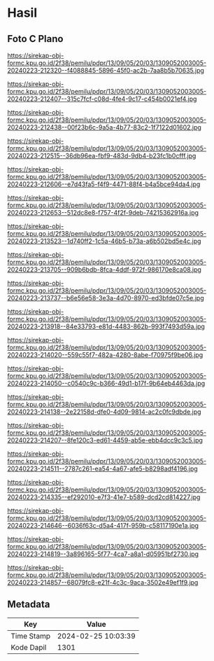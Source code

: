 # Hasil

## Foto C Plano

https://sirekap-obj-formc.kpu.go.id/2f38/pemilu/pdpr/13/09/05/20/03/1309052003005-20240223-212320--f4088845-5896-45f0-ac2b-7aa8b5b70635.jpg

https://sirekap-obj-formc.kpu.go.id/2f38/pemilu/pdpr/13/09/05/20/03/1309052003005-20240223-212407--315c7fcf-c08d-4fe4-9c17-c454b0021ef4.jpg

https://sirekap-obj-formc.kpu.go.id/2f38/pemilu/pdpr/13/09/05/20/03/1309052003005-20240223-212438--00f23b6c-9a5a-4b77-83c2-1f7122d01602.jpg

https://sirekap-obj-formc.kpu.go.id/2f38/pemilu/pdpr/13/09/05/20/03/1309052003005-20240223-212515--36db96ea-fbf9-483d-9db4-b23fc1b0cfff.jpg

https://sirekap-obj-formc.kpu.go.id/2f38/pemilu/pdpr/13/09/05/20/03/1309052003005-20240223-212606--e7d43fa5-f4f9-4471-88f4-b4a5bce94da4.jpg

https://sirekap-obj-formc.kpu.go.id/2f38/pemilu/pdpr/13/09/05/20/03/1309052003005-20240223-212653--512dc8e8-f757-4f2f-9deb-74215362916a.jpg

https://sirekap-obj-formc.kpu.go.id/2f38/pemilu/pdpr/13/09/05/20/03/1309052003005-20240223-213523--1d740ff2-1c5a-46b5-b73a-a6b502bd5e4c.jpg

https://sirekap-obj-formc.kpu.go.id/2f38/pemilu/pdpr/13/09/05/20/03/1309052003005-20240223-213705--909b6bdb-8fca-4ddf-972f-986170e8ca08.jpg

https://sirekap-obj-formc.kpu.go.id/2f38/pemilu/pdpr/13/09/05/20/03/1309052003005-20240223-213737--b6e56e58-3e3a-4d70-8970-ed3bfde07c5e.jpg

https://sirekap-obj-formc.kpu.go.id/2f38/pemilu/pdpr/13/09/05/20/03/1309052003005-20240223-213918--84e33793-e81d-4483-862b-993f7493d59a.jpg

https://sirekap-obj-formc.kpu.go.id/2f38/pemilu/pdpr/13/09/05/20/03/1309052003005-20240223-214020--559c55f7-482a-4280-8abe-f70975f9be06.jpg

https://sirekap-obj-formc.kpu.go.id/2f38/pemilu/pdpr/13/09/05/20/03/1309052003005-20240223-214050--c0540c9c-b366-49d1-b17f-9b64eb4463da.jpg

https://sirekap-obj-formc.kpu.go.id/2f38/pemilu/pdpr/13/09/05/20/03/1309052003005-20240223-214138--2e22158d-dfe0-4d09-9814-ac2c0fc9dbde.jpg

https://sirekap-obj-formc.kpu.go.id/2f38/pemilu/pdpr/13/09/05/20/03/1309052003005-20240223-214207--8fe120c3-ed61-4459-ab5e-ebb4dcc9c3c5.jpg

https://sirekap-obj-formc.kpu.go.id/2f38/pemilu/pdpr/13/09/05/20/03/1309052003005-20240223-214511--2787c261-ea54-4a67-afe5-b8298adf4196.jpg

https://sirekap-obj-formc.kpu.go.id/2f38/pemilu/pdpr/13/09/05/20/03/1309052003005-20240223-214335--ef292010-e7f3-41e7-b589-dcd2cd814227.jpg

https://sirekap-obj-formc.kpu.go.id/2f38/pemilu/pdpr/13/09/05/20/03/1309052003005-20240223-214646--6036f63c-d5a4-417f-959b-c58117190e1a.jpg

https://sirekap-obj-formc.kpu.go.id/2f38/pemilu/pdpr/13/09/05/20/03/1309052003005-20240223-214819--3a896165-5f77-4ca7-a8a1-d05951bf2730.jpg

https://sirekap-obj-formc.kpu.go.id/2f38/pemilu/pdpr/13/09/05/20/03/1309052003005-20240223-214857--68079fc8-e21f-4c3c-9aca-3502e49ef1f9.jpg


## Metadata

| Key        | Value               |
| ---------- | ------------------- |
| Time Stamp | 2024-02-25 10:03:39 |
| Kode Dapil | 1301                |



